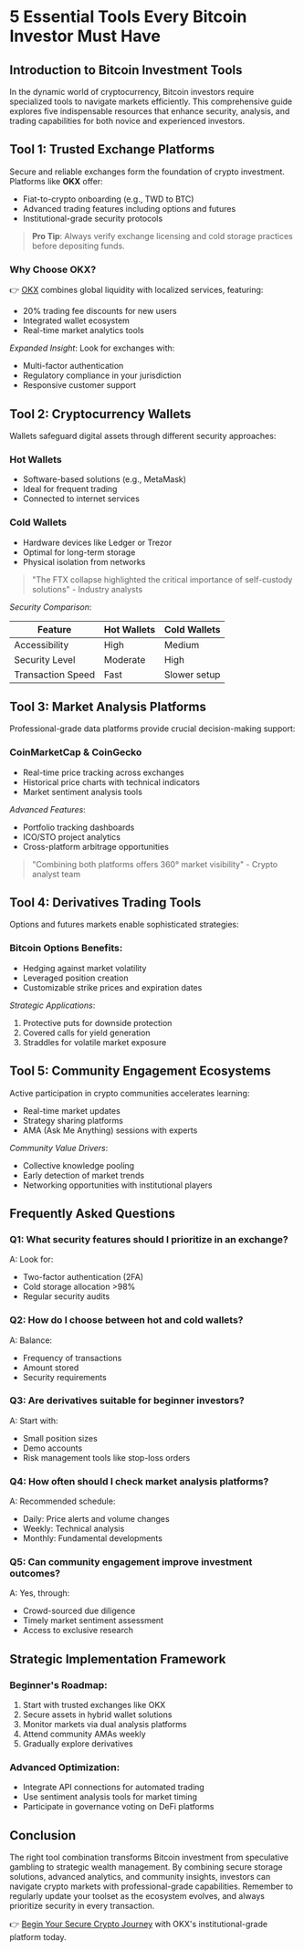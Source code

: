 # 5 Essential Tools Every Bitcoin Investor Must Have

## Introduction to Bitcoin Investment Tools

In the dynamic world of cryptocurrency, Bitcoin investors require specialized tools to navigate markets efficiently. This comprehensive guide explores five indispensable resources that enhance security, analysis, and trading capabilities for both novice and experienced investors.

## Tool 1: Trusted Exchange Platforms

Secure and reliable exchanges form the foundation of crypto investment. Platforms like **OKX** offer:
- Fiat-to-crypto onboarding (e.g., TWD to BTC)
- Advanced trading features including options and futures
- Institutional-grade security protocols

> **Pro Tip**: Always verify exchange licensing and cold storage practices before depositing funds.

### Why Choose OKX?
👉 [OKX](https://bit.ly/okx-bonus) combines global liquidity with localized services, featuring:
- 20% trading fee discounts for new users
- Integrated wallet ecosystem
- Real-time market analytics tools

*Expanded Insight*: Look for exchanges with:
- Multi-factor authentication
- Regulatory compliance in your jurisdiction
- Responsive customer support

## Tool 2: Cryptocurrency Wallets

Wallets safeguard digital assets through different security approaches:

### Hot Wallets
- Software-based solutions (e.g., MetaMask)
- Ideal for frequent trading
- Connected to internet services

### Cold Wallets
- Hardware devices like Ledger or Trezor
- Optimal for long-term storage
- Physical isolation from networks

> "The FTX collapse highlighted the critical importance of self-custody solutions" - Industry analysts

*Security Comparison*:

| Feature          | Hot Wallets       | Cold Wallets      |
|------------------|-------------------|-------------------|
| Accessibility    | High              | Medium            |
| Security Level   | Moderate          | High              |
| Transaction Speed| Fast              | Slower setup      |

## Tool 3: Market Analysis Platforms

Professional-grade data platforms provide crucial decision-making support:

### CoinMarketCap & CoinGecko
- Real-time price tracking across exchanges
- Historical price charts with technical indicators
- Market sentiment analysis tools

*Advanced Features*:
- Portfolio tracking dashboards
- ICO/STO project analytics
- Cross-platform arbitrage opportunities

> "Combining both platforms offers 360° market visibility" - Crypto analyst team

## Tool 4: Derivatives Trading Tools

Options and futures markets enable sophisticated strategies:

### Bitcoin Options Benefits:
- Hedging against market volatility
- Leveraged position creation
- Customizable strike prices and expiration dates

*Strategic Applications*:
1. Protective puts for downside protection
2. Covered calls for yield generation
3. Straddles for volatile market exposure

## Tool 5: Community Engagement Ecosystems

Active participation in crypto communities accelerates learning:
- Real-time market updates
- Strategy sharing platforms
- AMA (Ask Me Anything) sessions with experts

*Community Value Drivers*:
- Collective knowledge pooling
- Early detection of market trends
- Networking opportunities with institutional players

## Frequently Asked Questions

### Q1: What security features should I prioritize in an exchange?
A: Look for:
- Two-factor authentication (2FA)
- Cold storage allocation >98%
- Regular security audits

### Q2: How do I choose between hot and cold wallets?
A: Balance:
- Frequency of transactions
- Amount stored
- Security requirements

### Q3: Are derivatives suitable for beginner investors?
A: Start with:
- Small position sizes
- Demo accounts
- Risk management tools like stop-loss orders

### Q4: How often should I check market analysis platforms?
A: Recommended schedule:
- Daily: Price alerts and volume changes
- Weekly: Technical analysis
- Monthly: Fundamental developments

### Q5: Can community engagement improve investment outcomes?
A: Yes, through:
- Crowd-sourced due diligence
- Timely market sentiment assessment
- Access to exclusive research

## Strategic Implementation Framework

### Beginner's Roadmap:
1. Start with trusted exchanges like OKX
2. Secure assets in hybrid wallet solutions
3. Monitor markets via dual analysis platforms
4. Attend community AMAs weekly
5. Gradually explore derivatives

### Advanced Optimization:
- Integrate API connections for automated trading
- Use sentiment analysis tools for market timing
- Participate in governance voting on DeFi platforms

## Conclusion

The right tool combination transforms Bitcoin investment from speculative gambling to strategic wealth management. By combining secure storage solutions, advanced analytics, and community insights, investors can navigate crypto markets with professional-grade capabilities. Remember to regularly update your toolset as the ecosystem evolves, and always prioritize security in every transaction.

👉 [Begin Your Secure Crypto Journey](https://bit.ly/okx-bonus) with OKX's institutional-grade platform today.